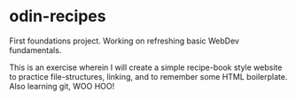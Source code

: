 # odin-recipes
First foundations project. Working on refreshing basic WebDev fundamentals.

This is an exercise wherein I will create a simple recipe-book style website to practice
file-structures, linking, and to remember some HTML boilerplate.  Also learning git, WOO HOO!


